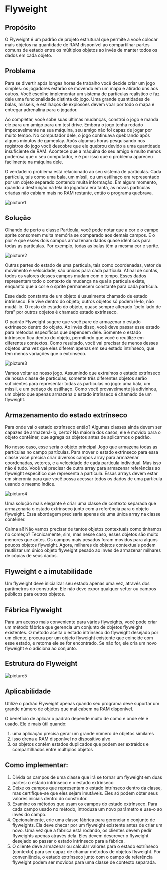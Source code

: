 # Flyweight

## Propósito

O Flyweight é um padrão de projeto estrutural que permite a você colocar mais objetos na quantidade de RAM disponível ao compartilhar partes comuns de estado entre os múltiplos objetos ao invés de manter todos os dados em cada objeto.

## Problema

Para se divertir após longas horas de trabalho você decide criar um jogo simples: os jogadores estarão se movendo em um mapa e atirado uns aos outros. Você escolhe implementar um sistema de partículas realístico e faz dele uma funcionalidade distinta do jogo. Uma grande quantidades de balas, mísseis, e estilhaços de explosões devem voar por todo o mapa e entregar adrenalina para o jogador.

Ao completar, você sobe suas últimas mudanças, constrói o jogo e manda ele para um amigo para um test drive. Embora o jogo tenha rodado impecavelmente na sua máquina, seu amigo não foi capaz de jogar por muito tempo. No computador dele, o jogo continuava quebrando após alguns minutos de gameplay. Após algumas horas pesquisando nos registros do jogo você descobre que ele quebrou devido a uma quantidade insuficiente de RAM. Acontece que a máquina do seu amigo é muito menos poderosa que o seu computador, e é por isso que o problema apareceu facilmente na máquina dele.

O verdadeiro problema está relacionado ao seu sistema de partículas. Cada partícula, tais como uma bala, um míssil, ou um estilhaço era representado por um objeto separado contendo muita informação. Em algum momento, quando a destruição na tela do jogadora era tanta, as novas partículas criadas não cabiam mais no RAM restante, então o programa quebrava.

![picture1](https://refactoring.guru/images/patterns/diagrams/flyweight/problem-pt-br.png?id=c265abed7fcf731d0bc2ffa0e6434ea7)

## Solução

Olhando de perto a classe Partícula, você pode notar que a cor e o campo sprite consomem muita memória se comparado aos demais campos. E o pior é que esses dois campos armazenam dados quase idênticos para todas as partículas. Por exemplo, todas as balas têm a mesma cor e sprite.

![picture2](https://refactoring.guru/images/patterns/diagrams/flyweight/solution1-pt-br.png?id=b473e0d7b210adeb3d5432e373489321)

Outras partes do estado de uma partícula, tais como coordenadas, vetor de movimento e velocidade, são únicos para cada partícula. Afinal de contas, todos os valores desses campos mudam com o tempo. Esses dados representam todo o contexto de mudança na qual a partícula existe, enquanto que a cor e o sprite permanecem constante para cada partícula.

Esse dado constante de um objeto é usualmente chamado de estado intrínseco. Ele vive dentro do objeto; outros objetos só podem lê-lo, não mudá-lo. O resto do estado do objeto, quase sempre alterado “pelo lado de fora” por outros objetos é chamado estado extrínseco.

O padrão Flyweight sugere que você pare de armazenar o estado extrínseco dentro do objeto. Ao invés disso, você deve passar esse estado para métodos específicos que dependem dele. Somente o estado intrínseco fica dentro do objeto, permitindo que você o reutilize em diferentes contextos. Como resultado, você vai precisar de menos desses objetos uma vez que eles diferem apenas em seu estado intrínseco, que tem menos variações que o extrínseco.

![picture3](https://refactoring.guru/images/patterns/diagrams/flyweight/solution3-pt-br.png?id=6cb98174409f3c9e4356288399e5c457)

Vamos voltar ao nosso jogo. Assumindo que extraímos o estado extrínseco de nossa classe de partículas, somente três diferentes objetos serão suficientes para representar todas as partículas no jogo: uma bala, um míssil, e um pedaço de estilhaço. Como você provavelmente já adivinhou, um objeto que apenas armazena o estado intrínseco é chamado de um flyweight.

## Armazenamento do estado extrínseco

Para onde vai o estado extrínseco então? Algumas classes ainda devem ser capazes de armazená-lo, certo? Na maioria dos casos, ele é movido para o objeto contêiner, que agrega os objetos antes de aplicarmos o padrão.

No nosso caso, esse seria o objeto principal Jogo que armazena todas as partículas no campo partículas. Para mover o estado extrínseco para essa classe você precisa criar diversos campos array para armazenar coordenadas, vetores, e a velocidade de cada partícula individual. Mas isso não é tudo. Você vai precisar de outra array para armazenar referências ao flyweight específico que representa a partícula. Essas arrays devem estar em sincronia para que você possa acessar todos os dados de uma partícula usando o mesmo índice.

![picture4](https://refactoring.guru/images/patterns/diagrams/flyweight/solution2-pt-br.png?id=2138f9da653564e8baf8fdab5fe2c9e0)

Uma solução mais elegante é criar uma classe de contexto separada que armazenaria o estado extrínseco junto com a referência para o objeto flyweight. Essa abordagem precisaria apenas de uma única array na classe contêiner.

Calma aí! Não vamos precisar de tantos objetos contextuais como tínhamos no começo? Tecnicamente, sim, mas nesse caso, esses objetos são muito menores que antes. Os campos mais pesados foram movidos para alguns poucos objetos flyweight. Agora, milhares de objetos contextuais podem reutilizar um único objeto flyweight pesado ao invés de armazenar milhares de cópias de seus dados.

## Flyweight e a imutabilidade

Um flyweight deve inicializar seu estado apenas uma vez, através dos parâmetros do construtor. Ele não deve expor qualquer setter ou campos públicos para outros objetos.

## Fábrica Flyweight

Para um acesso mais conveniente para vários flyweights, você pode criar um método fábrica que gerencia um conjunto de objetos flyweight existentes. O método aceita o estado intrínseco do flyweight desejado por um cliente, procura por um objeto flyweight existente que coincide com esse estado, e retorna ele se for encontrado. Se não for, ele cria um novo flyweight e o adiciona ao conjunto.

## Estrutura do Flyweight

![picture5](https://refactoring.guru/images/patterns/diagrams/flyweight/structure.png?id=c1e7e1748f957a4792822f902bc1d420)

## Aplicabilidade

Utilize o padrão Flyweight apenas quando seu programa deve suportar um grande número de objetos que mal cabem na RAM disponível.

O benefício de aplicar o padrão depende muito de como e onde ele é usado. Ele é mais útil quando:

1. uma aplicação precisa gerar um grande número de objetos similares
2. isso drena a RAM disponível no dispositivo alvo
3. os objetos contém estados duplicados que podem ser extraídos e compartilhados entre múltiplos objetos

## Como implementar:

1. Divida os campos de uma classe que irá se tornar um flyweight em duas partes: o estado intrínseco e o estado extrínseco
2. Deixe os campos que representam o estado intrínseco dentro da classe, mas certifique-se que eles sejam imutáveis. Eles só podem obter seus valores iniciais dentro do construtor.
3. Examine os métodos que usam os campos do estado extrínseco. Para cada campo usado no método, introduza um novo parâmetro e use-o ao invés do campo.
4. Opcionalmente, crie uma classe fábrica para gerenciar o conjunto de flyweights. Ela deve checar por um flyweight existente antes de criar um novo. Uma vez que a fábrica está rodando, os clientes devem pedir flyweights apenas através dela. Eles devem descrever o flyweight desejado ao passar o estado intrínseco para a fábrica.
5. O cliente deve armazenar ou calcular valores para o estado extrínseco (contexto) para ser capaz de chamar métodos de objetos flyweight. Por conveniência, o estado extrínseco junto com o campo de referência flyweight podem ser movidos para uma classe de contexto separada.





 

